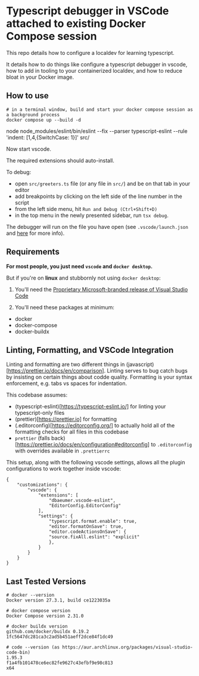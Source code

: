 # Typescript debugger in VSCode attached to existing Docker Compose session

This repo details how to configure a localdev for learning typescript. 

It details how to do things like configure a typescript debugger in vscode, how to add in tooling to your containerized localdev, and how to reduce bloat in your Docker image. 

## How to use

```
# in a terminal window, build and start your docker compose session as a background process
docker compose up --build -d
```

node node_modules/eslint/bin/eslint --fix --parser typescript-eslint --rule 'indent: [1,4,{SwitchCase: 1}]' src/

Now start vscode.

The required extensions should auto-install. 

To debug:

- open `src/greeters.ts` file (or any file in `src/`) and be on that tab in your editor
- add breakpoints by clicking on the left side of the line number in the script
- from the left side menu, hit `Run and Debug (Ctrl+Shift+D)` 
- in the top menu in the newly presented sidebar, run `tsx debug`. 

The debugger will run on the file you have open (see `.vscode/launch.json` and [here](https://tsx.is/vscode#setup) for more info). 

## Requirements

**For most people, you just need `vscode` and `docker desktop`.**

But if you're on **linux** and stubbornly not using `docker desktop`:

1. You'll need the [Proprietary Microsoft-branded release of Visual Studio Code](https://wiki.archlinux.org/title/Visual_Studio_Code)

2. You'll need these packages at minimum:
- docker 
- docker-compose 
- docker-buildx

## Linting, Formatting, and VSCode Integration

Linting and formatting are two different things in (javascript)[https://prettier.io/docs/en/comparison]. Linting serves to bug catch bugs by insisting on certain things about codde quality. Formatting is your syntax enforcement, e.g. tabs vs spaces for indentation.

This codebase assumes:

- (typescript-eslint)[https://typescript-eslint.io/] for linting your typescript-only files
- (prettier)[https://prettier.io] for formatting
- (.editorconfig)[https://editorconfig.org/] to actually hold all of the formatting checks for all files in this codebase
- `prettier` (falls back)[https://prettier.io/docs/en/configuration#editorconfig] to `.editorconfig` with overrides available in `.prettierrc`

This setup, along with the following vscode settings, allows all the plugin configurations to work together inside vscode:

```
{
    "customizations": {
        "vscode": {
            "extensions": [
                "dbaeumer.vscode-eslint",
                "EditorConfig.EditorConfig"
            ],
            "settings": {
                "typescript.format.enable": true,
                "editor.formatOnSave": true,
                "editor.codeActionsOnSave": {
                "source.fixAll.eslint": "explicit"
                },
            }
        }
    }
}
```

## Last Tested Versions

```
# docker --version
Docker version 27.3.1, build ce1223035a

# docker compose version
Docker Compose version 2.31.0

# docker buildx version
github.com/docker/buildx 0.19.2 1fc5647dc281ca3c2ad5b451aeff2dce84f1dc49

# code --version (as https://aur.archlinux.org/packages/visual-studio-code-bin)
1.95.3
f1a4fb101478ce6ec82fe9627c43efbf9e98c813
x64
